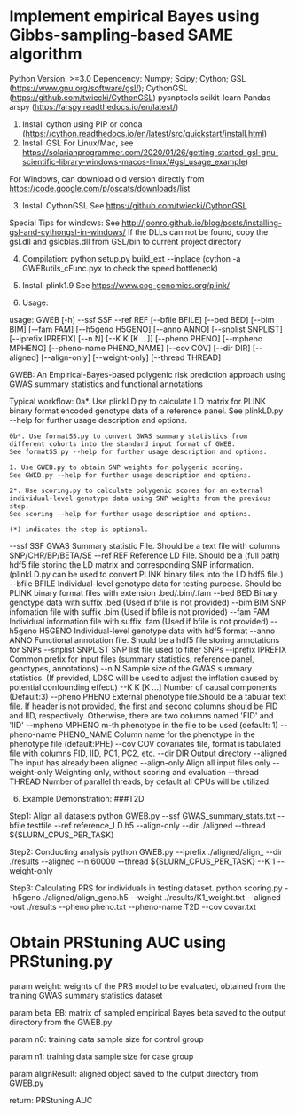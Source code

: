 # Implement empirical Bayes using Gibbs-sampling-based SAME algorithm

Python Version: >=3.0
Dependency: 
	Numpy;
	Scipy;
	Cython; 
	GSL (https://www.gnu.org/software/gsl/); 
	CythonGSL (https://github.com/twiecki/CythonGSL)
	pysnptools
	scikit-learn
	Pandas
	arspy (https://arspy.readthedocs.io/en/latest/)

1. Install cython using PIP or conda (https://cython.readthedocs.io/en/latest/src/quickstart/install.html)
2. Install GSL 
For Linux/Mac, see
https://solarianprogrammer.com/2020/01/26/getting-started-gsl-gnu-scientific-library-windows-macos-linux/#gsl_usage_example)

For Windows, can download old version directly from 
https://code.google.com/p/oscats/downloads/list

3. Install CythonGSL
See https://github.com/twiecki/CythonGSL

Special Tips for windows: See http://joonro.github.io/blog/posts/installing-gsl-and-cythongsl-in-windows/
If the DLLs can not be found, copy the gsl.dll and gslcblas.dll from GSL/bin to current project directory

4. Compilation:
python setup.py build_ext --inplace
(cython -a GWEButils_cFunc.pyx to check the speed bottleneck)

5. Install plink1.9
See https://www.cog-genomics.org/plink/

6. Usage:

usage: GWEB [-h] --ssf SSF --ref REF [--bfile BFILE] [--bed BED] [--bim BIM] [--fam FAM] [--h5geno H5GENO] [--anno ANNO] [--snplist SNPLIST]
            [--iprefix IPREFIX] [--n N] [--K K [K ...]] [--pheno PHENO] [--mpheno MPHENO] [--pheno-name PHENO_NAME] [--cov COV] [--dir DIR] [--aligned]
            [--align-only] [--weight-only] [--thread THREAD]

GWEB: An Empirical-Bayes-based polygenic risk prediction approach
using GWAS summary statistics and functional annotations

Typical workflow:
    0a*. Use plinkLD.py to calculate LD matrix for PLINK binary format
    encoded genotype data of a reference panel.
    See plinkLD.py --help for further usage description and options.

    0b*. Use formatSS.py to convert GWAS summary statistics from
    different cohorts into the standard input format of GWEB.
    See formatSS.py --help for further usage description and options.

    1. Use GWEB.py to obtain SNP weights for polygenic scoring.
    See GWEB.py --help for further usage description and options.

    2*. Use scoring.py to calculate polygenic scores for an external
    individual-level genotype data using SNP weights from the previous step.
    See scoring --help for further usage description and options.

    (*) indicates the step is optional.

  --ssf SSF             GWAS Summary statistic File. Should be a text file with columns SNP/CHR/BP/BETA/SE
  --ref REF             Reference LD File. Should be a (full path) hdf5 file storing the LD matrix and corresponding SNP information. (plinkLD.py can be
                        used to convert PLINK binary files into the LD hdf5 file.)
  --bfile BFILE         Individual-level genotype data for testing purpose. Should be PLINK binary format files with extension .bed/.bim/.fam
  --bed BED             Binary genotype data with suffix .bed (Used if bfile is not provided)
  --bim BIM             SNP infomation file with suffix .bim (Used if bfile is not provided)
  --fam FAM             Individual information file with suffix .fam (Used if bfile is not provided)
  --h5geno H5GENO       Individual-level genotype data with hdf5 format
  --anno ANNO           Functional annotation file. Should be a hdf5 file storing annotations for SNPs
  --snplist SNPLIST     SNP list file used to filter SNPs
  --iprefix IPREFIX     Common prefix for input files (summary statistics, reference panel, genotypes, annotations)
  --n N                 Sample size of the GWAS summary statistics. (If provided, LDSC will be used to adjust the inflation caused by potential confounding
                        effect.)
  --K K [K ...]         Number of causal components (Default:3)
  --pheno PHENO         External phenotype file.Should be a tabular text file. If header is not provided, the first and second columns should be FID and
                        IID, respectively. Otherwise, there are two columns named 'FID' and 'IID'
  --mpheno MPHENO       m-th phenotype in the file to be used (default: 1)
  --pheno-name PHENO_NAME
                        Column name for the phenotype in the phenotype file (default:PHE)
  --cov COV             covariates file, format is tabulated file with columns FID, IID, PC1, PC2, etc.
  --dir DIR             Output directory
  --aligned             The input has already been aligned
  --align-only          Align all input files only
  --weight-only         Weighting only, without scoring and evaluation
  --thread THREAD       Number of parallel threads, by default all CPUs will be utilized.

  6. Example Demonstration:
###T2D

Step1: Align all datasets
python GWEB.py --ssf GWAS_summary_stats.txt --bfile testfile --ref reference_LD.h5 --align-only --dir ./aligned --thread ${SLURM_CPUS_PER_TASK}

Step2: Conducting analysis
python GWEB.py --iprefix ./aligned/align_ --dir ./results --aligned --n 60000 --thread ${SLURM_CPUS_PER_TASK} --K 1 --weight-only

Step3: Calculating PRS for individuals in testing dataset.
python scoring.py --h5geno ./aligned/align_geno.h5 --weight ./results/K1_weight.txt --aligned --out ./results --pheno pheno.txt --pheno-name T2D --cov covar.txt

# Obtain PRStuning AUC using PRStuning.py

param weight: weights of the PRS model to be evaluated, obtained from the training GWAS summary statistics dataset

param beta_EB: matrix of sampled empirical Bayes beta saved to the output directory from the GWEB.py

param n0: training data sample size for control group

param n1: training data sample size for case group

param alignResult: aligned object saved to the output directory from GWEB.py

return: PRStuning AUC

